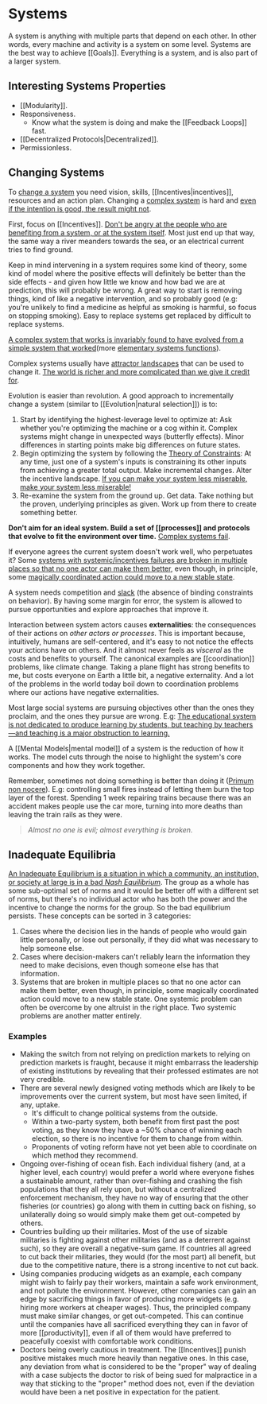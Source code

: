 # Systems

A system is anything with multiple parts that depend on each other. In other words, every machine and activity is a system on some level. Systems are the best way to achieve [[Goals]]. Everything is a system, and is also part of a larger system.

## Interesting Systems Properties

- [[Modularity]].
- Responsiveness.
  - Know what the system is doing and make the [[Feedback Loops]] fast.
- [[Decentralized Protocols|Decentralized]].
- Permissionless.

## Changing Systems

To [change a system](https://intenseminimalism.com/2015/a-framework-for-thinking-about-systems-change/) you need vision, skills, [[Incentives|incentives]], resources and an action plan. Changing a [complex system](https://complexityexplained.github.io/) is hard and [even if the intention is good, the result might not](https://fs.blog/2013/10/iatrogenics/).

First, focus on [[Incentives]]. [Don't be angry at the people who are benefiting from a system, or at the system itself](https://news.ycombinator.com/item?id=22043088). Most just end up that way, the same way a river meanders towards the sea, or an electrical current tries to find ground.

Keep in mind intervening in a system requires some kind of theory, some kind of model where the positive effects will definitely be better than the side effects - and given how little we know and how bad we are at prediction, this will probably be wrong. A great way to start is removing things, kind of like a negative intervention, and so probably good (e.g: you're unlikely to find a medicine as helpful as smoking is harmful, so focus on stopping smoking). Easy to replace systems get replaced by difficult to replace systems.

[A complex system that works is invariably found to have evolved from a simple system that worked](https://en.wikipedia.org/wiki/John_Gall_(author)#Gall's_law)(more [elementary systems functions](https://en.wikipedia.org/wiki/Systemantics#Elementary_systems_functions)).

Complex systems usually have [attractor landscapes](https://ncase.me/attractors/) that can be used to change it. [The world is richer and more complicated than we give it credit for](https://slatestarcodex.com/2017/03/16/book-review-seeing-like-a-state/).

Evolution is easier than revolution. A good approach to incrementally change a system (similar to [[Evolution|natural selection]]) is to:

1. Start by identifying the highest-leverage level to optimize at: Ask whether you're optimizing the machine or a cog within it. Complex systems might change in unexpected ways (butterfly effects). Minor differences in starting points make big differences on future states.
2. Begin optimizing the system by following the [Theory of Constraints](https://en.wikipedia.org/wiki/Theory_of_constraints): At any time, just one of a system's inputs is constraining its other inputs from achieving a greater total output. Make incremental changes. Alter the incentive landscape. [If you can make your system less miserable, make your system less miserable!](https://astralcodexten.substack.com/p/book-review-the-cult-of-smart)
3. Re-examine the system from the ground up. Get data. Take nothing but the proven, underlying principles as given. Work up from there to create something better.

**Don't aim for an ideal system. Build a set of [[processes]] and protocols that evolve to fit the environment over time.** [Complex systems fail](https://how.complexsystems.fail/).

If everyone agrees the current system doesn't work well, who perpetuates it? Some [systems with systemic/incentives failures are broken in multiple places so that no one actor can make them better](https://slatestarcodex.com/2014/07/30/meditations-on-moloch/), even though, in principle, some [magically coordinated action could move to a new stable state](https://equilibriabook.com/molochs-toolbox/).

A system needs competition and [slack](https://slatestarcodex.com/2020/05/12/studies-on-slack/) (the absence of binding constraints on behavior). By having some margin for error, the system is allowed to pursue opportunities and explore approaches that improve it.

Interaction between system actors causes **externalities**: the consequences of their actions on _other actors or processes_. This is important because, intuitively, humans are self-centered, and it's easy to not notice the effects your actions have on others. And it almost never feels as _visceral_ as the costs and benefits to yourself. The canonical examples are [[coordination]] problems, like climate change. Taking a plane flight has strong benefits to me, but costs everyone on Earth a little bit, a negative externality. And a lot of the problems in the world today boil down to coordination problems where our actions have negative externalities.

Most large social systems are pursuing objectives other than the ones they proclaim, and the ones they pursue are wrong. E.g: [The educational system is not dedicated to produce learning by students, but teaching by teachers—and teaching is a major obstruction to learning.](https://thesystemsthinker.com/a-lifetime-of-systems-thinking/)

A [[Mental Models|mental model]] of a system is the reduction of how it works. The model cuts through the noise to highlight the system's core components and how they work together.

Remember, sometimes not doing something is better than doing it ([Primum non nocere](https://en.wikipedia.org/wiki/Primum_non_nocere)). E.g: controlling small fires instead of letting them burn the top layer of the forest. Spending 1 week repairing trains because there was an accident makes people use the car more, turning into more deaths than leaving the train rails as they were.

> _Almost no one is evil; almost everything is broken._

## Inadequate Equilibria

[An Inadequate Equilibrium is a situation in which a community, an institution, or society at large is in a bad _Nash Equilibrium_](https://equilibriabook.com/molochs-toolbox/). The group as a whole has some sub-optimal set of norms and it would be better off with a different set of norms, but there's no individual actor who has both the power and the incentive to change the norms for the group. So the bad equilibrium persists. These concepts can be sorted in 3 categories:

1. Cases where the decision lies in the hands of people who would gain little personally, or lose out personally, if they did what was necessary to help someone else.
2. Cases where decision-makers can't reliably learn the information they need to make decisions, even though someone else has that information.
3. Systems that are broken in multiple places so that no one actor can make them better, even though, in principle, some magically coordinated action could move to a new stable state. One systemic problem can often be overcome by one altruist in the right place. Two systemic problems are another matter entirely.

### Examples

- Making the switch from not relying on prediction markets to relying on prediction markets is fraught, because it might embarrass the leadership of existing institutions by revealing that their professed estimates are not very credible.
- There are several newly designed voting methods which are likely to be improvements over the current system, but most have seen limited, if any, uptake.
  - It's difficult to change political systems from the outside.
  - Within a two-party system, both benefit from first past the post voting, as they know they have a ~50% chance of winning each election, so there is no incentive for them to change from within.
  - Proponents of voting reform have not yet been able to coordinate on which method they recommend.
- Ongoing over-fishing of ocean fish. Each individual fishery (and, at a higher level, each country) would prefer a world where everyone fishes a sustainable amount, rather than over-fishing and crashing the fish populations that they all rely upon, but without a centralized enforcement mechanism, they have no way of ensuring that the other fisheries (or countries) go along with them in cutting back on fishing, so unilaterally doing so would simply make them get out-competed by others.
- Countries building up their militaries. Most of the use of sizable militaries is fighting against other militaries (and as a deterrent against such), so they are overall a negative-sum game. If countries all agreed to cut back their militaries, they would (for the most part) all benefit, but due to the competitive nature, there is a strong incentive to not cut back.
- Using companies producing widgets as an example, each company might wish to fairly pay their workers, maintain a safe work environment, and not pollute the environment. However, other companies can gain an edge by sacrificing things in favor of producing more widgets (e.g. hiring more workers at cheaper wages). Thus, the principled company must make similar changes, or get out-competed. This can continue until the companies have all sacrificed everything they can in favor of more [[productivity]], even if all of them would have preferred to peacefully coexist with comfortable work conditions.
- Doctors being overly cautious in treatment. The [[Incentives]] punish positive mistakes much more heavily than negative ones. In this case, any deviation from what is considered to be the "proper" way of dealing with a case subjects the doctor to risk of being sued for malpractice in a way that sticking to the "proper" method does not, even if the deviation would have been a net positive in expectation for the patient.
